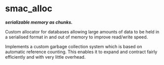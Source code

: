 # smac_alloc

***serializable memory as chunks.***

Custom allocator for databases allowing large amounts of data to be held in a serialised format in and out of memory to improve read/write speed. 

Implements a custom garbage collection system which is based on automatic reference counting. This enables it to expand and contract fairly efficiently and with very little overhead. 
